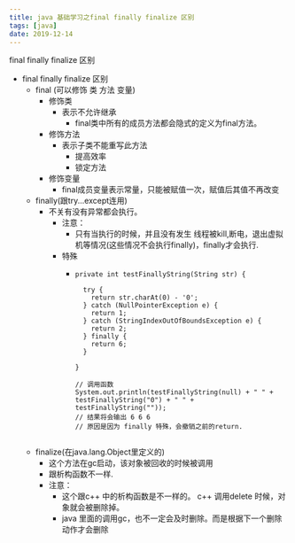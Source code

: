 ```yaml
---
title: java 基础学习之final finally finalize 区别
tags: [java]
date: 2019-12-14
---
```


final finally finalize 区别
<!-- more -->

- final finally finalize 区别
    - final (可以修饰 类 方法 变量)
      - 修饰类 
        - 表示不允许继承
          - final类中所有的成员方法都会隐式的定义为final方法。
      - 修饰方法
        - 表示子类不能重写此方法
          - 提高效率
          - 锁定方法
      - 修饰变量
        - final成员变量表示常量，只能被赋值一次，赋值后其值不再改变
    - finally(跟try...except连用)
      - 不关有没有异常都会执行。
        - 注意：
          - 只有当执行的时候，并且没有发生 线程被kill,断电，退出虚拟机等情况(这些情况不会执行finally)，finally才会执行.
        - 特殊
          - ```  
            private int testFinallyString(String str) {

              try {
                return str.charAt(0) - '0';
              } catch (NullPointerException e) {
                return 1;
              } catch (StringIndexOutOfBoundsException e) {
                return 2;
              } finally {
                return 6;
              }

            }
            
            // 调用函数
            System.out.println(testFinallyString(null) + " " + testFinallyString("0") + " " + testFinallyString(""));
            // 结果将会输出 6 6 6
            // 原因是因为 finally 特殊，会撤销之前的return.
          ```
    - finalize(在java.lang.Object里定义的)
      - 这个方法在gc启动，该对象被回收的时候被调用
      - 跟析构函数不一样.
      - 注意：
        - 这个跟c++ 中的析构函数是不一样的。 c++ 调用delete 时候，对象就会被删除掉。
        - java 里面的调用gc，也不一定会及时删除。而是根据下一个删除动作才会删除
